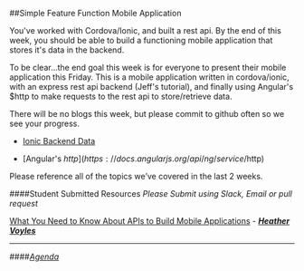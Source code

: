 ##Simple Feature Function Mobile Application

You've worked with Cordova/Ionic, and built a rest api. By the end of this week, you should be able to build a functioning mobile application that stores it's data in the backend.

To be clear...the end goal this week is for everyone to present their mobile application this Friday.
This is a mobile application written in cordova/ionic, with an express rest api backend (Jeff's tutorial), and finally using Angular's $http to make requests to the rest api to store/retrieve data.

There will be no blogs this week, but please commit to github often so we see your progress.



- [Ionic Backend Data](http://learn.ionicframework.com/formulas/backend-data/)

- [Angular's $http](https://docs.angularjs.org/api/ng/service/$http)



Please reference all of the topics we’ve covered in the last 2 weeks.




####Student Submitted Resources
*Please Submit using Slack, Email or pull request*

[What You Need to Know About APIs to Build Mobile Applications](http://appdevelopermagazine.com/1509/2014/6/1/What-You-Need-to-Know-About-APIs-to-Build-Mobile-Applications/) - [***Heather Voyles***](http://hypertasker.com/)

---

####[*Agenda*](../../agenda/february/week-3.md)
